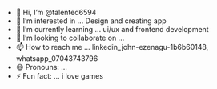 - 👋 Hi, I’m @talented6594
- 👀 I’m interested in ... Design and creating app
- 🌱 I’m currently learning ... ui/ux and frontend development
- 💞️ I’m looking to collaborate on ...
- 📫 How to reach me ... linkedin_john-ezenagu-1b6b60148, whatsapp_07043743796
- 😄 Pronouns: ...
- ⚡ Fun fact: ... i love games

<!---
talented6594/talented6594 is a ✨ special ✨ repository because its `README.md` (this file) appears on your GitHub profile.
You can click the Preview link to take a look at your changes.
--->
